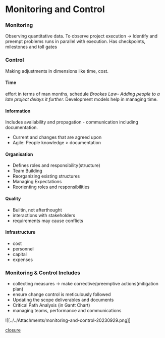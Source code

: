# Monitoring and Control

### Monitoring
Observing quantitative data. 
To observe project execution -> Identify and preempt problems
runs in parallel with execution.
Has checkpoints, milestones and toll gates


### Control
Making adjustments in dimensions like time, cost.
#### Time 
effort in terms of man months, schedule
*Brookes Law- Adding people to a late project delays it further.*
Development models help in managing time.

#### Information
Includes availability and propagation - communication including documentation.
- Current and changes that are agreed upon
- Agile: People knowledge > documentation

#### Organisation
- Defines roles and responsibility(structure)
- Team Building
- Reorganizing existing structures
- Managing Expectations
- Reorienting roles and responsibilities

#### Quality
- Builtin, not afterthought
- interactions with stakeholders
- requirements may cause conflicts


#### Infrastructure 
- cost
- personnel
- capital
- expenses


### Monitoring & Control Includes
- collecting measures -> make corrective/preemptive actions(mitigation plan)
- ensure change control is meticulously followed
- Updating the scope deliverables and documents
- Critical Path Analysis (in Gantt Chart)
- managing teams, performance and communications


![[../../Attachments/monitoring-and-control-20230929.png]]

[closure](closure.md)
